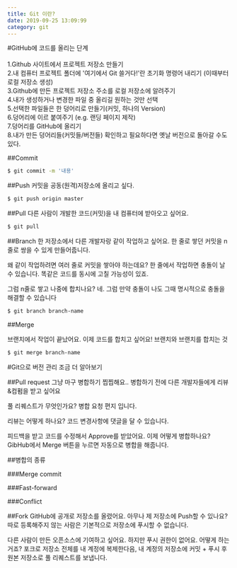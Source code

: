 ```yaml
---
title: Git 이란?
date: 2019-09-25 13:09:99
category: git
---
```



#GitHub에 코드를 올리는 단계<br>
<br>
1.Github 사이트에서 프로젝트 저장소 만들기<br>
2.내 컴퓨터 프로젝트 폴더에 '여기에서 Git 쓸거다!'란 초기화 명령어 내리기 (이때부터 로컬 저장소 생성)<br>
3.Github에 만든 프로젝트 저장소 주소를 로컬 저장소에 알려주기<br>
4.내가 생성하거나 변경한 파일 중 올리길 원하는 것만 선택<br>
5.선택한 파일들은 한 덩어리로 만들기(커밋, 하나의 Version)<br>
6.덩어리에 이르 붙여주기 (e.g. 랜딩 페이지 제작)<br>
7.덩어리를 GitHub에 올리기<br> 
8.내가 만든 덩어리들(커밋들/버전들) 확인하고 필요하다면 옛날 버전으로 돌아갈 수도 있다.<br>

##Commit
```sh
$ git commit -m '내용'
```
##Push
커밋을 공동(원격)저장소에 올리고 싶다.
```sh
$ git push origin master
```

##Pull
다른 사람이 개발한 코드(커밋)을 내 컴퓨터에 받아오고 싶어요.
```sh
$ git pull
```

##Branch
한 저장소에서 다른 개발자랑 같이 작업하고 싶어요.
한 줄로 쌓던 커밋을 n줄로 쌍을 수 있게 만들어줍니다.

왜 같이 작업하려면 여러 줄로 커밋을 쌓아야 하는데요?
한 줄에서 작업하면 충돌이 날 수 있습니다. 똑같은 코드를 동시에 고칠 가능성이 있죠.

그럼 n줄로 쌓고 나중에 합치나요?
네. 그럼 만약 충돌이 나도 그때 명시적으로 충돌을 해결할 수 있습니다

```sh
$ git branch branch-name
```

##Merge

브랜치에서 작업이 끝났어요. 이제 코드를 합치고 싶어요!
브랜치와 브랜치를 합치는 것
```sh
$ git merge branch-name
```


#Git으로 버전 관리 조금 더 알아보기

##Pull request
그냥 마구 병합하기 찝찝해요..
병합하기 전에 다른 개발자들에게 리뷰&컴펌을 받고 싶어요

풀 리퀘스트가 무엇인가요?
병합 요청 편지 입니다.

리뷰는 어떻게 하나요?
코드 변경사항에 댓글을 달 수 있습니다.

피드백을 받고 코드를 수정해서 Approve를 받았어요.
이제 어떻게 병합하나요?
GibHub에서 Merge 버튼을 누르면 자동으로 병합을 해줍니다.

##병합의 종류

###Merge commit

###Fast-forward

###Conflict


##Fork
GitHub에 공개로 저장소를 올렸어요. 아무나 제 저장소에 Push할 수 있나요?
따로 등록해주지 않는 사람은 기본적으로 저장소에 푸시할 수 없습니다.

다른 사람이 만든 오픈소스에 기여하고 싶어요. 하지만 푸시 권한이 없어요. 어떻게 하는거죠?
포크로 저장소 전체를 내 계정에 복제한다음, 내 계정의 저장소에 커밋 + 푸시 후 원본 저장소로 풀 리퀘스트를 보냅니다.







